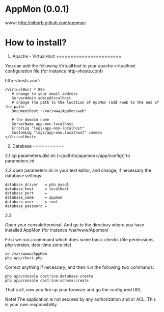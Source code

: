 AppMon (0.0.1)
==============
www: http://niborb.github.com/appmon


How to install?
===============

1. Apache - VirtualHost
=======================

You can add the following VirtualHost to your apache
virtualhost configuration file (for instance http-vhosts.conf)

http-vhosts.conf:


    <VirtualHost *:80>
       # change to your email address
       ServerAdmin admin@localhost
       # change the path to the location of AppMon (add /web to the end of the path)
       DocumentRoot "/var/www/AppMon/web"

       # the domain name
       ServerName app-mon.localhost
       ErrorLog "logs/app-mon-localhost"
       CustomLog "logs/app-mon.localhost" common
    </VirtualHost>

2. Database
===========

2.1 cp parameters.dist.ini (</path/to/appmon>/app/config/) to parameters.ini

2.2 open parameters.ini in your text editor, and change, if necessary the
 database settings:

    database_driver   = pdo_mysql
    database_host     = localhost
    database_port     =
    database_name     = appmon
    database_user     = root
    database_password =

2.3

Open your console/terminal. And go to the directory where you have installed AppMon
(for instance /var/www/Appmon)

First we run a command which does some basic checks (file permissions, php version, date-time zone etc)

    cd /var/wwww/AppMon
    php app/check.php
    
Correct anything if necessary, and then run the following two commands:
    
    php app/console doctrine:database:create
    php app/console doctrine:schema:create

That's all, now you fire up your browser and go the configured URL.

Note!
The application is not secured by any authorization and or ACL. This is your own responsibility.





